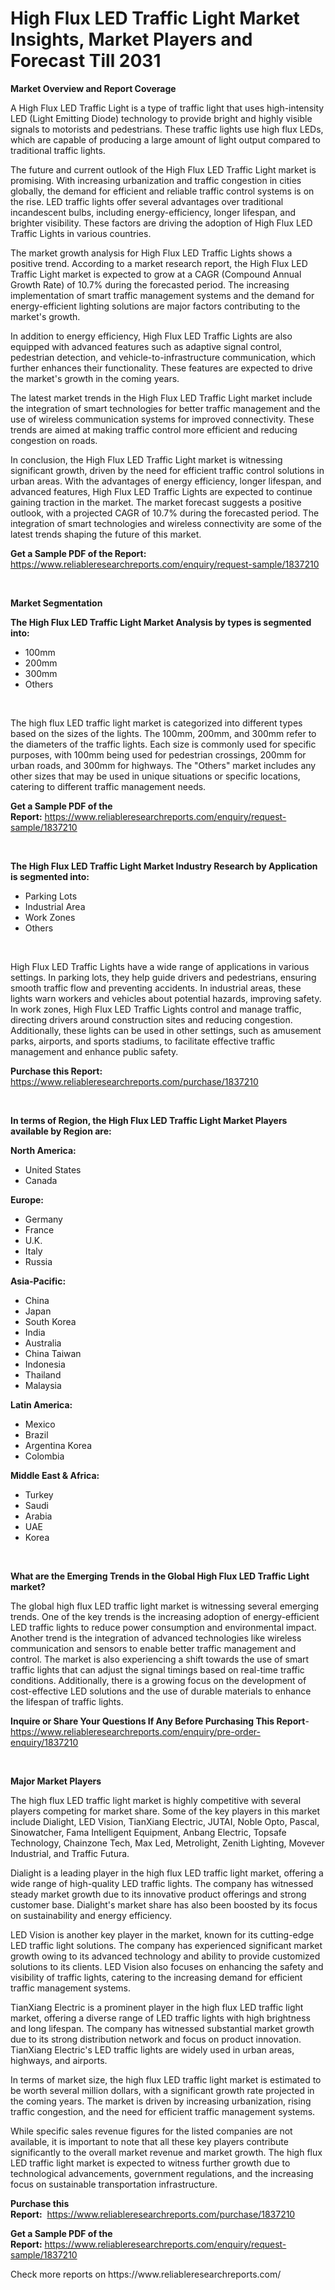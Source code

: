 <p><h1>High Flux LED Traffic Light Market Insights, Market Players and Forecast Till 2031</h1></p><p><strong>Market Overview and Report Coverage</strong></p>
<p><p>A High Flux LED Traffic Light is a type of traffic light that uses high-intensity LED (Light Emitting Diode) technology to provide bright and highly visible signals to motorists and pedestrians. These traffic lights use high flux LEDs, which are capable of producing a large amount of light output compared to traditional traffic lights.</p><p>The future and current outlook of the High Flux LED Traffic Light market is promising. With increasing urbanization and traffic congestion in cities globally, the demand for efficient and reliable traffic control systems is on the rise. LED traffic lights offer several advantages over traditional incandescent bulbs, including energy-efficiency, longer lifespan, and brighter visibility. These factors are driving the adoption of High Flux LED Traffic Lights in various countries.</p><p>The market growth analysis for High Flux LED Traffic Lights shows a positive trend. According to a market research report, the High Flux LED Traffic Light market is expected to grow at a CAGR (Compound Annual Growth Rate) of 10.7% during the forecasted period. The increasing implementation of smart traffic management systems and the demand for energy-efficient lighting solutions are major factors contributing to the market's growth.</p><p>In addition to energy efficiency, High Flux LED Traffic Lights are also equipped with advanced features such as adaptive signal control, pedestrian detection, and vehicle-to-infrastructure communication, which further enhances their functionality. These features are expected to drive the market's growth in the coming years.</p><p>The latest market trends in the High Flux LED Traffic Light market include the integration of smart technologies for better traffic management and the use of wireless communication systems for improved connectivity. These trends are aimed at making traffic control more efficient and reducing congestion on roads.</p><p>In conclusion, the High Flux LED Traffic Light market is witnessing significant growth, driven by the need for efficient traffic control solutions in urban areas. With the advantages of energy efficiency, longer lifespan, and advanced features, High Flux LED Traffic Lights are expected to continue gaining traction in the market. The market forecast suggests a positive outlook, with a projected CAGR of 10.7% during the forecasted period. The integration of smart technologies and wireless connectivity are some of the latest trends shaping the future of this market.</p></p>
<p><strong>Get a Sample PDF of the Report:</strong> <a href="https://www.reliableresearchreports.com/enquiry/request-sample/1837210">https://www.reliableresearchreports.com/enquiry/request-sample/1837210</a></p>
<p>&nbsp;</p>
<p><strong>Market Segmentation</strong></p>
<p><strong>The High Flux LED Traffic Light Market Analysis by types is segmented into:</strong></p>
<p><ul><li>100mm</li><li>200mm</li><li>300mm</li><li>Others</li></ul></p>
<p>&nbsp;</p>
<p><p>The high flux LED traffic light market is categorized into different types based on the sizes of the lights. The 100mm, 200mm, and 300mm refer to the diameters of the traffic lights. Each size is commonly used for specific purposes, with 100mm being used for pedestrian crossings, 200mm for urban roads, and 300mm for highways. The "Others" market includes any other sizes that may be used in unique situations or specific locations, catering to different traffic management needs.</p></p>
<p><strong>Get a Sample PDF of the Report:</strong>&nbsp;<a href="https://www.reliableresearchreports.com/enquiry/request-sample/1837210">https://www.reliableresearchreports.com/enquiry/request-sample/1837210</a></p>
<p>&nbsp;</p>
<p><strong>The High Flux LED Traffic Light Market Industry Research by Application is segmented into:</strong></p>
<p><ul><li>Parking Lots</li><li>Industrial Area</li><li>Work Zones</li><li>Others</li></ul></p>
<p>&nbsp;</p>
<p><p>High Flux LED Traffic Lights have a wide range of applications in various settings. In parking lots, they help guide drivers and pedestrians, ensuring smooth traffic flow and preventing accidents. In industrial areas, these lights warn workers and vehicles about potential hazards, improving safety. In work zones, High Flux LED Traffic Lights control and manage traffic, directing drivers around construction sites and reducing congestion. Additionally, these lights can be used in other settings, such as amusement parks, airports, and sports stadiums, to facilitate effective traffic management and enhance public safety.</p></p>
<p><strong>Purchase this Report:</strong>&nbsp; <a href="https://www.reliableresearchreports.com/purchase/1837210">https://www.reliableresearchreports.com/purchase/1837210</a></p>
<p>&nbsp;</p>
<p><strong>In terms of Region, the High Flux LED Traffic Light Market Players available by Region are:</strong></p>
<p>
    <p> <strong> North America: </strong>
        <ul>
            <li>United States</li>
            <li>Canada</li>
        </ul>
        </p> 
    <p> <strong> Europe: </strong>
        <ul>
            <li>Germany</li>
            <li>France</li>
            <li>U.K.</li>
            <li>Italy</li>
            <li>Russia</li>
        </ul>
        </p> 
    <p> <strong> Asia-Pacific: </strong>
        <ul>
            <li>China</li>
            <li>Japan</li>
            <li>South Korea</li>
            <li>India</li>
            <li>Australia</li>
            <li>China Taiwan</li>
            <li>Indonesia</li>
            <li>Thailand</li>
            <li>Malaysia</li>
        </ul>
        </p> 
    <p> <strong> Latin America: </strong>
        <ul>
            <li>Mexico</li>
            <li>Brazil</li>
            <li>Argentina Korea</li>
            <li>Colombia</li>
        </ul>
        </p> 
    <p> <strong> Middle East & Africa: </strong>
        <ul>
            <li>Turkey</li>
            <li>Saudi</li>
            <li>Arabia</li>
            <li>UAE</li>
            <li>Korea</li>
        </ul>
    </p>
    </p>
<p>&nbsp;</p>
<p><strong>What are the Emerging Trends in the Global High Flux LED Traffic Light market?</strong></p>
<p><p>The global high flux LED traffic light market is witnessing several emerging trends. One of the key trends is the increasing adoption of energy-efficient LED traffic lights to reduce power consumption and environmental impact. Another trend is the integration of advanced technologies like wireless communication and sensors to enable better traffic management and control. The market is also experiencing a shift towards the use of smart traffic lights that can adjust the signal timings based on real-time traffic conditions. Additionally, there is a growing focus on the development of cost-effective LED solutions and the use of durable materials to enhance the lifespan of traffic lights.</p></p>
<p><strong>Inquire or Share Your Questions If Any Before Purchasing This Report</strong>- <a href="https://www.reliableresearchreports.com/enquiry/pre-order-enquiry/1837210">https://www.reliableresearchreports.com/enquiry/pre-order-enquiry/1837210</a></p>
<p>&nbsp;</p>
<p><strong>Major Market Players</strong></p>
<p><p>The high flux LED traffic light market is highly competitive with several players competing for market share. Some of the key players in this market include Dialight, LED Vision, TianXiang Electric, JUTAI, Noble Opto, Pascal, Sinowatcher, Fama Intelligent Equipment, Anbang Electric, Topsafe Technology, Chainzone Tech, Max Led, Metrolight, Zenith Lighting, Movever Industrial, and Traffic Futura.</p><p>Dialight is a leading player in the high flux LED traffic light market, offering a wide range of high-quality LED traffic lights. The company has witnessed steady market growth due to its innovative product offerings and strong customer base. Dialight's market share has also been boosted by its focus on sustainability and energy efficiency.</p><p>LED Vision is another key player in the market, known for its cutting-edge LED traffic light solutions. The company has experienced significant market growth owing to its advanced technology and ability to provide customized solutions to its clients. LED Vision also focuses on enhancing the safety and visibility of traffic lights, catering to the increasing demand for efficient traffic management systems.</p><p>TianXiang Electric is a prominent player in the high flux LED traffic light market, offering a diverse range of LED traffic lights with high brightness and long lifespan. The company has witnessed substantial market growth due to its strong distribution network and focus on product innovation. TianXiang Electric's LED traffic lights are widely used in urban areas, highways, and airports.</p><p>In terms of market size, the high flux LED traffic light market is estimated to be worth several million dollars, with a significant growth rate projected in the coming years. The market is driven by increasing urbanization, rising traffic congestion, and the need for efficient traffic management systems.</p><p>While specific sales revenue figures for the listed companies are not available, it is important to note that all these key players contribute significantly to the overall market revenue and market growth. The high flux LED traffic light market is expected to witness further growth due to technological advancements, government regulations, and the increasing focus on sustainable transportation infrastructure.</p></p>
<p><strong>Purchase this Report:</strong>&nbsp;&nbsp;<a href="https://www.reliableresearchreports.com/purchase/1837210">https://www.reliableresearchreports.com/purchase/1837210</a></p>
<p></p>
<p><strong>Get a Sample PDF of the Report:</strong>&nbsp;<a href="https://www.reliableresearchreports.com/enquiry/request-sample/1837210">https://www.reliableresearchreports.com/enquiry/request-sample/1837210</a></p>
<p>Check more reports on https://www.reliableresearchreports.com/</p>